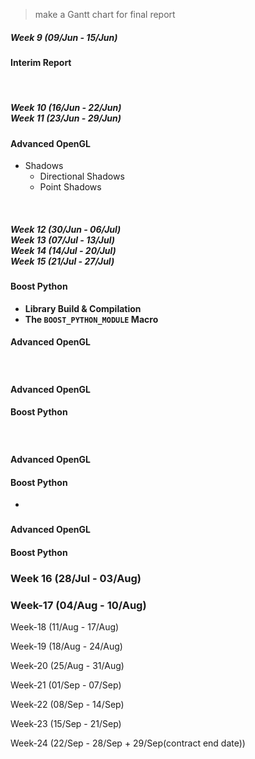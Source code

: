 > make a Gantt chart for final report

##### ***Week 9 (09/Jun - 15/Jun)*** 

#### Interim Report

<br/>

<!-------------------------------------------------- week 9 -------------------------------------------------->

##### ***Week 10 (16/Jun - 22/Jun) <br/> Week 11 (23/Jun - 29/Jun)***

#### Advanced OpenGL

- Shadows
	- Directional Shadows
	- Point Shadows




<br/>

<!-------------------------------------------------- week 10, 11 ---------------------------------------------->

##### ***Week 12 (30/Jun - 06/Jul) <br/> Week 13 (07/Jul - 13/Jul) <br/> Week 14 (14/Jul - 20/Jul) <br/> Week 15 (21/Jul - 27/Jul)***

#### Boost Python

- **Library Build & Compilation**
- **The `BOOST_PYTHON_MODULE` Macro**


#### Advanced OpenGL



<br/>

<!-------------------------------------------------- week 12 -------------------------------------------------->

### 

#### Advanced OpenGL

#### Boost Python



<br/>

<!-------------------------------------------------- week 13 -------------------------------------------------->

### 

#### Advanced OpenGL

#### Boost Python
- 

<!-------------------------------------------------- week 14 -------------------------------------------------->

### 

#### Advanced OpenGL

#### Boost Python

<!-------------------------------------------------- week 15 -------------------------------------------------->

### Week 16 (28/Jul - 03/Aug)

<!-------------------------------------------------- week 16 -------------------------------------------------->

### Week-17 (04/Aug - 10/Aug)

<!-------------------------------------------------- week 17 -------------------------------------------------->

Week-18 (11/Aug - 17/Aug)

<!-------------------------------------------------- week 18 -------------------------------------------------->

Week-19 (18/Aug - 24/Aug)

<!-------------------------------------------------- week 19 -------------------------------------------------->

Week-20 (25/Aug - 31/Aug)

Week-21 (01/Sep - 07/Sep)

Week-22 (08/Sep - 14/Sep)

Week-23 (15/Sep - 21/Sep)

Week-24 (22/Sep - 28/Sep + 29/Sep(contract end date))
